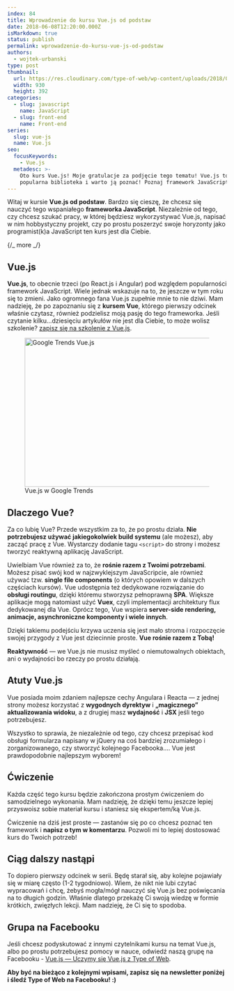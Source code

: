 ```yaml
---
index: 84
title: Wprowadzenie do kursu Vue.js od podstaw
date: 2018-06-08T12:20:00.000Z
isMarkdown: true
status: publish
permalink: wprowadzenie-do-kursu-vue-js-od-podstaw
authors:
  - wojtek-urbanski
type: post
thumbnail:
  url: https://res.cloudinary.com/type-of-web/wp-content/uploads/2018/04/Vue_js-wprowadzenie.png
  width: 930
  height: 392
categories:
  - slug: javascript
    name: JavaScript
  - slug: front-end
    name: Front-end
series:
  slug: vue-js
  name: Vue.js
seo:
  focusKeywords:
    - Vue.js
  metadesc: >-
    Oto kurs Vue.js! Moje gratulacje za podjęcie tego tematu! Vue.js to bardzo
    popularna biblioteka i warto ją poznać! Poznaj framework JavaScript Vue!
---
```


Witaj w kursie **Vue.js od podstaw**. Bardzo się cieszę, że chcesz się nauczyć tego wspaniałego **frameworka JavaScript**. Niezależnie od tego, czy chcesz szukać pracy, w której będziesz wykorzystywać Vue.js, napisać w nim hobbystyczny projekt, czy po prostu poszerzyć swoje horyzonty jako programist(k)a JavaScript ten kurs jest dla Ciebie.

{/_ more _/}

## Vue.js

**Vue.js**, to obecnie trzeci (po React.js i Angular) pod względem popularności framework JavaScript. Wiele jednak wskazuje na to, że jeszcze w tym roku się to zmieni. Jako ogromnego fana Vue.js zupełnie mnie to nie dziwi. Mam nadzieję, że po zapoznaniu się z **kursem Vue**, którego pierwszy odcinek właśnie czytasz, również podzielisz moją pasję do tego frameworka. Jeśli czytanie kilku…dziesięciu artykułów nie jest dla Ciebie, to może wolisz szkolenie? <a href="https://szkolenia.typeofweb.com/" target="_blank">zapisz się na szkolenie z Vue.js</a>.

<figure id="attachment_1336" align="aligncenter" width="1024">
  <a href="https://res.cloudinary.com/type-of-web/wp-content/uploads/2018/04/Google-trends-Vue.png"><img src="https://res.cloudinary.com/type-of-web/wp-content/uploads/2018/04/Google-trends-Vue-1024x342.png" alt="Google Trends Vue.js" width="1024" height="342" class="size-large wp-image-1336" /></a>
  <figcaption>
    Vue.js w Google Trends
  </figcaption>
</figure>

## Dlaczego Vue?

Za co lubię Vue? Przede wszystkim za to, że po prostu działa. **Nie potrzebujesz używać jakiegokolwiek build systemu** (ale możesz), aby zacząć pracę z Vue. Wystarczy dodanie tagu `<script>` do strony i możesz tworzyć reaktywną aplikację JavaScript.

Uwielbiam Vue również za to, że **rośnie razem z Twoimi potrzebami**. Możesz pisać swój kod w najzwyklejszym JavaScripcie, ale również używać tzw. **single file components** (o których opowiem w dalszych częściach kursów). Vue udostępnia też dedykowane rozwiązanie do **obsługi routingu**, dzięki któremu stworzysz pełnoprawną **SPA**. Większe aplikacje mogą natomiast użyć **Vuex**, czyli implementacji architektury flux dedykowanej dla Vue. Oprócz tego, Vue wspiera **server-side rendering, animacje, asynchroniczne komponenty i wiele innych**.

Dzięki takiemu podejściu krzywa uczenia się jest mało stroma i rozpoczęcie swojej przygody z Vue jest dziecinnie proste. **Vue rośnie razem z Tobą!**

**Reaktywność** — we Vue.js nie musisz myśleć o niemutowalnych obiektach, ani o wydajności bo rzeczy po prostu działają.

## Atuty Vue.js

Vue posiada moim zdaniem najlepsze cechy Angulara i Reacta — z jednej strony możesz korzystać z **wygodnych dyrektyw** i **„magicznego” aktualizowania widoku**, a z drugiej masz **wydajność** i **JSX** jeśli tego potrzebujesz.

Wszystko to sprawia, że niezależnie od tego, czy chcesz przepisać kod obsługi formularza napisany w jQuery na coś bardziej zrozumiałego i zorganizowanego, czy stworzyć kolejnego Facebooka.... Vue jest prawdopodobnie najlepszym wyborem!

## Ćwiczenie

Każda część tego kursu będzie zakończona prostym ćwiczeniem do samodzielnego wykonania. Mam nadzieję, że dzięki temu jeszcze lepiej przyswoisz sobie materiał kursu i staniesz się ekspertem/ką Vue.js.

Ćwiczenie na dziś jest proste — zastanów się po co chcesz poznać ten framework i **napisz o tym w komentarzu**. Pozwoli mi to lepiej dostosować kurs do Twoich potrzeb!

## Ciąg dalszy nastąpi

To dopiero pierwszy odcinek w serii. Będę starał się, aby kolejne pojawiały się w miarę często (1-2 tygodniowo). Wiem, że nikt nie lubi czytać wypracowań i chcę, żebyś mogła/mógł nauczyć się Vue.js bez poświęcania na to długich godzin. Właśnie dlatego przekażę Ci swoją wiedzę w formie krótkich, zwięzłych lekcji. Mam nadzieję, że Ci się to spodoba.

## Grupa na Facebooku

Jeśli chcesz podyskutować z innymi czytelnikami kursu na temat Vue.js, albo po prostu potrzebujesz pomocy w nauce, odwiedź naszą grupę na Facebooku - [Vue.js — Uczymy się Vue.js z Type of Web](https://www.facebook.com/groups/2048207118836723/).

**Aby być na bieżąco z kolejnymi wpisami, zapisz się na newsletter poniżej i śledź Type of Web na Facebooku! :)**

<NewsletterForm />
<FacebookPageWidget />
